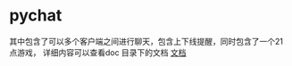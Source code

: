 # pychat

其中包含了可以多个客户端之间进行聊天，包含上下线提醒，同时包含了一个21点游戏， 详细内容可以查看doc 目录下的文档 [文档](https://github.com/xiejun901/pychat/blob/master/doc/PYCHAT.pdf)

